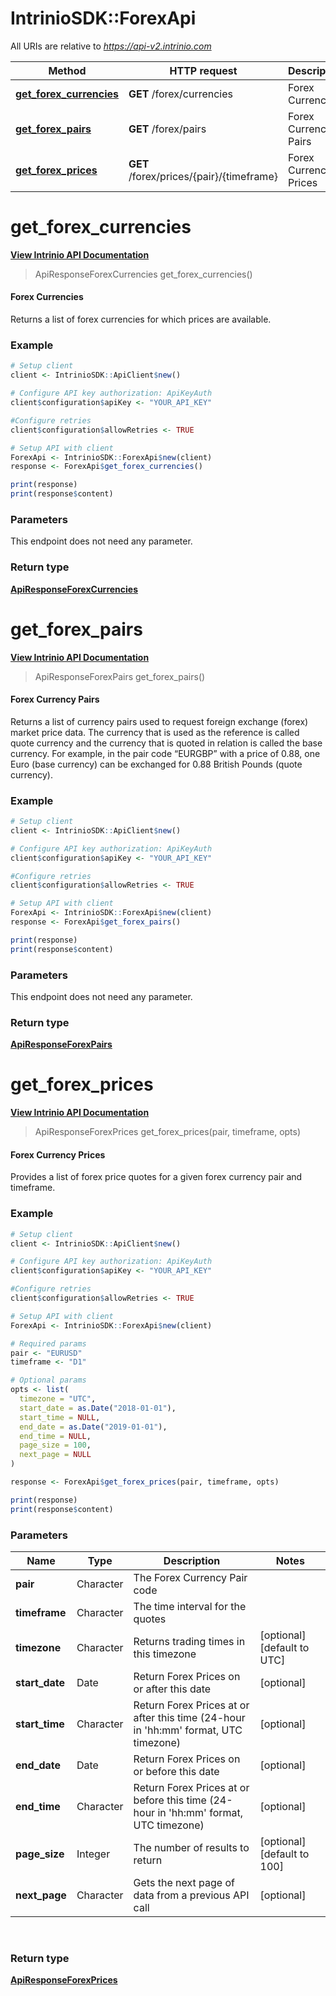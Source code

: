 # IntrinioSDK::ForexApi

All URIs are relative to *https://api-v2.intrinio.com*

Method | HTTP request | Description
------------- | ------------- | -------------
[**get_forex_currencies**](ForexApi.md#get_forex_currencies) | **GET** /forex/currencies | Forex Currencies
[**get_forex_pairs**](ForexApi.md#get_forex_pairs) | **GET** /forex/pairs | Forex Currency Pairs
[**get_forex_prices**](ForexApi.md#get_forex_prices) | **GET** /forex/prices/{pair}/{timeframe} | Forex Currency Prices



[//]: # (START_OPERATION)

[//]: # (CLASS:IntrinioSDK::ForexApi)

[//]: # (METHOD:get_forex_currencies)

[//]: # (RETURN_TYPE:IntrinioSDK::ApiResponseForexCurrencies)

[//]: # (RETURN_TYPE_KIND:object)

[//]: # (RETURN_TYPE_DOC:ApiResponseForexCurrencies.md)

[//]: # (OPERATION:get_forex_currencies_v2)

[//]: # (ENDPOINT:/forex/currencies)

[//]: # (DOCUMENT_LINK:ForexApi.md#get_forex_currencies)

# **get_forex_currencies**

[**View Intrinio API Documentation**](https://docs.intrinio.com/documentation/r/get_forex_currencies_v2)

[//]: # (START_OVERVIEW)

> ApiResponseForexCurrencies get_forex_currencies()

#### Forex Currencies


Returns a list of forex currencies for which prices are available.

[//]: # (END_OVERVIEW)

### Example

[//]: # (START_CODE_EXAMPLE)
```r
# Setup client
client <- IntrinioSDK::ApiClient$new()

# Configure API key authorization: ApiKeyAuth
client$configuration$apiKey <- "YOUR_API_KEY"

#Configure retries
client$configuration$allowRetries <- TRUE

# Setup API with client
ForexApi <- IntrinioSDK::ForexApi$new(client)
response <- ForexApi$get_forex_currencies()

print(response)
print(response$content)
```

[//]: # (END_CODE_EXAMPLE)

[//]: # (START_DEFINITION)

### Parameters

[//]: # (START_PARAMETERS)

This endpoint does not need any parameter.
<br/>

[//]: # (END_PARAMETERS)

### Return type

[**ApiResponseForexCurrencies**](ApiResponseForexCurrencies.md)

[//]: # (END_OPERATION)


[//]: # (START_OPERATION)

[//]: # (CLASS:IntrinioSDK::ForexApi)

[//]: # (METHOD:get_forex_pairs)

[//]: # (RETURN_TYPE:IntrinioSDK::ApiResponseForexPairs)

[//]: # (RETURN_TYPE_KIND:object)

[//]: # (RETURN_TYPE_DOC:ApiResponseForexPairs.md)

[//]: # (OPERATION:get_forex_pairs_v2)

[//]: # (ENDPOINT:/forex/pairs)

[//]: # (DOCUMENT_LINK:ForexApi.md#get_forex_pairs)

# **get_forex_pairs**

[**View Intrinio API Documentation**](https://docs.intrinio.com/documentation/r/get_forex_pairs_v2)

[//]: # (START_OVERVIEW)

> ApiResponseForexPairs get_forex_pairs()

#### Forex Currency Pairs


Returns a list of currency pairs used to request foreign exchange (forex) market price data. The currency that is used as the reference is called quote currency and the currency that is quoted in relation is called the base currency. For example, in the pair code “EURGBP” with a price of 0.88, one Euro (base currency) can be exchanged for 0.88 British Pounds (quote currency).

[//]: # (END_OVERVIEW)

### Example

[//]: # (START_CODE_EXAMPLE)
```r
# Setup client
client <- IntrinioSDK::ApiClient$new()

# Configure API key authorization: ApiKeyAuth
client$configuration$apiKey <- "YOUR_API_KEY"

#Configure retries
client$configuration$allowRetries <- TRUE

# Setup API with client
ForexApi <- IntrinioSDK::ForexApi$new(client)
response <- ForexApi$get_forex_pairs()

print(response)
print(response$content)
```

[//]: # (END_CODE_EXAMPLE)

[//]: # (START_DEFINITION)

### Parameters

[//]: # (START_PARAMETERS)

This endpoint does not need any parameter.
<br/>

[//]: # (END_PARAMETERS)

### Return type

[**ApiResponseForexPairs**](ApiResponseForexPairs.md)

[//]: # (END_OPERATION)


[//]: # (START_OPERATION)

[//]: # (CLASS:IntrinioSDK::ForexApi)

[//]: # (METHOD:get_forex_prices)

[//]: # (RETURN_TYPE:IntrinioSDK::ApiResponseForexPrices)

[//]: # (RETURN_TYPE_KIND:object)

[//]: # (RETURN_TYPE_DOC:ApiResponseForexPrices.md)

[//]: # (OPERATION:get_forex_prices_v2)

[//]: # (ENDPOINT:/forex/prices/{pair}/{timeframe})

[//]: # (DOCUMENT_LINK:ForexApi.md#get_forex_prices)

# **get_forex_prices**

[**View Intrinio API Documentation**](https://docs.intrinio.com/documentation/r/get_forex_prices_v2)

[//]: # (START_OVERVIEW)

> ApiResponseForexPrices get_forex_prices(pair, timeframe, opts)

#### Forex Currency Prices


Provides a list of forex price quotes for a given forex currency pair and timeframe.

[//]: # (END_OVERVIEW)

### Example

[//]: # (START_CODE_EXAMPLE)
```r
# Setup client
client <- IntrinioSDK::ApiClient$new()

# Configure API key authorization: ApiKeyAuth
client$configuration$apiKey <- "YOUR_API_KEY"

#Configure retries
client$configuration$allowRetries <- TRUE

# Setup API with client
ForexApi <- IntrinioSDK::ForexApi$new(client)

# Required params
pair <- "EURUSD"
timeframe <- "D1"

# Optional params
opts <- list(
  timezone = "UTC",
  start_date = as.Date("2018-01-01"),
  start_time = NULL,
  end_date = as.Date("2019-01-01"),
  end_time = NULL,
  page_size = 100,
  next_page = NULL
)

response <- ForexApi$get_forex_prices(pair, timeframe, opts)

print(response)
print(response$content)
```

[//]: # (END_CODE_EXAMPLE)

[//]: # (START_DEFINITION)

### Parameters

[//]: # (START_PARAMETERS)


Name | Type | Description  | Notes
------------- | ------------- | ------------- | -------------
 **pair** | Character| The Forex Currency Pair code |  &nbsp;
 **timeframe** | Character| The time interval for the quotes |  &nbsp;
 **timezone** | Character| Returns trading times in this timezone | [optional] [default to UTC] &nbsp;
 **start_date** | Date| Return Forex Prices on or after this date | [optional]  &nbsp;
 **start_time** | Character| Return Forex Prices at or after this time (24-hour in &#39;hh:mm&#39; format, UTC timezone) | [optional]  &nbsp;
 **end_date** | Date| Return Forex Prices on or before this date | [optional]  &nbsp;
 **end_time** | Character| Return Forex Prices at or before this time (24-hour in &#39;hh:mm&#39; format, UTC timezone) | [optional]  &nbsp;
 **page_size** | Integer| The number of results to return | [optional] [default to 100] &nbsp;
 **next_page** | Character| Gets the next page of data from a previous API call | [optional]  &nbsp;
<br/>

[//]: # (END_PARAMETERS)

### Return type

[**ApiResponseForexPrices**](ApiResponseForexPrices.md)

[//]: # (END_OPERATION)

